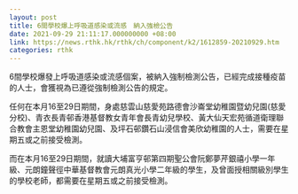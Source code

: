 ```yaml
---
layout: post
title: 6間學校爆上呼吸道感染或流感　納入強檢公告
date: 2021-09-29 21:11:17.000000000 +08:00
link: https://news.rthk.hk/rthk/ch/component/k2/1612859-20210929.htm
categories: rthk
---
```


6間學校爆發上呼吸道感染或流感個案，被納入強制檢測公告，已經完成接種疫苗的人士，會獲視為已遵從強制檢測公告的規定。

任何在本月16至29日期間，身處慈雲山慈愛苑路德會沙崙堂幼稚園暨幼兒園(慈愛分校)、青衣長青邨香港基督教女青年會長青幼兒學校、黃大仙天宏苑循道衛理聯合教會主恩堂幼稚園幼兒園、及坪石邨鑽石山浸信會美欣幼稚園的人士，需要在星期五或之前接受檢測。

而在本月16至29日期間，就讀大埔富亨邨第四期聖公會阮鄭夢芹銀禧小學一年級、元朗鐘聲徑中華基督教會元朗真光小學二年級的學生，及曾面授相關級別學生的學校老師，都需要在星期五或之前接受檢測。
